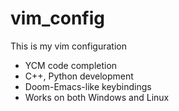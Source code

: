 # vim_config
This is my vim configuration
- YCM code completion
- C++, Python development
- Doom-Emacs-like keybindings
- Works on both Windows and Linux
